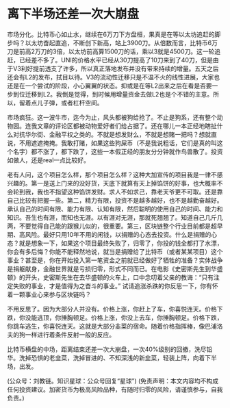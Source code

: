 # 离下半场还差一次大崩盘

市场分化。比特币心如止水，继续在6万刀下方盘桓，果真是在等以太坊追赶的脚步吗？以太坊奋起直追，不断创下新高，站上3900刀。从倍数而言，比特币6万刀是前高2万刀的3倍，以太坊前高算1500刀的话，乘以3就是4500刀。这一轮追赶，已经差不多了。UNI的价格水平已经从30刀提高了10刀来到了40刀，但是由于V3利好提前透支了许多，所以真正落地发布并没有带来持续的增量。五天之后还会有L2的发布，拭目以待。V3的流动性迁移只是不温不火的线性进展，大家也还是在一个尝试的阶段，小心翼翼的状态。抑或是在等L2出来之后在看是否要一步到位迁移到L2。我倒是觉得，到时候用增量资金去做L2也是个不错的主意。所以，留着点儿子弹，或者杠杆空间。

市场疯狂。这一波牛市，迄今为止，风头都被狗给抢了。不止是狗系，还有整个动物园。连我文章的评论区都被动物爱好者们给占据了。还在哪儿一本正经地瞎扯什么对抗华尔街、金融平权之类的。不就是想发财么，不就是想赌一把吗？想就直说，不用遮遮掩掩。我敢打赌，如果这些狗屎币（不是我说粗话，它们是真的叫这个名字）都不涨了，都下跌了，这些一本假正经的朋友分分钟就作鸟兽散了。投资如做人，还是real一点比较好。

老有人问，这个项目怎么样，那个项目怎么样？这种大加宣传的项目我是一律不感兴趣的。第一是送上门来的没好货，天底下就算有天上掉馅饼的好事，也大概率不会轮到我，我也不指望这种馅饼发财。求人不如求己，靠老天爷更不可取。还是靠自己比较有把握一些。第二，精力有限，投资不是越多越好，也不是越勤奋越好。承认自己的时间有限、能力有限、认知有限，然后聪明的使用自己的时间、能力和知识。吾生也有涯，而知也无涯。以有涯对无涯，那就死翘翘了。知道自己几斤几两，不要觉得自己能的跟猴儿似的，很重要。第三，区块链整个行业目前都是超早期、高风险。最好只用10年不用的闲钱，以捐赠的心态去投资。什么是捐赠的心态？就是想象一下，如果这个项目最终失败了，归零了，你投的钱全都打了水漂，你会有多后悔？你能不能释然地说，就当是捐赠给了比特币（或者某某项目）这个事业？甚至是，你在开始投入第一笔资金之前就已经做好了牺牲的准备？实体战争是捐躯献身，金融世界就是亏损归零，形式不同而已。在电影《史密斯先生到华盛顿》的开头，史密斯先生在去华盛顿的火车上，口中念叨着父亲的教诲：“只有注定失败的事业，才是值得为之奋斗的事业。” 试请追涨杀跌的你反思一下，你有怀着一颗事业心来参与区块链吗？

不用反思了。因为大部分人并没有。价格上涨，你赶上了车，你喜悦连天。价格下跌，你没能逃顶，你捶胸顿足。价格上涨，你没上去车，你捶胸顿足。价格下跌，你跳车逃生，你喜悦连天。这就是大部分韭菜的宿命。随着价格指挥棒，像巴浦洛夫的狗一样进行着条件反射一般的反应。

比特币横盘的中场，距离结束还差一次大崩盘，一次40%级别的回撤，洗尽铅华。洗掉恐惧的老韭菜，洗掉冒进的、不知深浅的新韭菜，轻装上阵，向着下半场，出发。

(公众号：刘教链。知识星球：公众号回复“星球”)
(免责声明：本文内容均不构成任何投资建议。加密货币为极高风险品种，有随时归零的风险，请谨慎参与，自我负责。)
